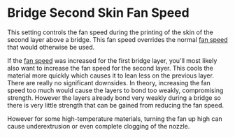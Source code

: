 Bridge Second Skin Fan Speed
====
This setting controls the fan speed during the printing of the skin of the second layer above a bridge. This fan speed overrides the normal [fan speed](../cooling/cool_fan_speed.md) that would otherwise be used.

If the [fan speed](bridge_fan_speed.md) was increased for the first bridge layer, you'll most likely also want to increase the fan speed for the second layer. This cools the material more quickly which causes it to lean less on the previous layer. There are really no significant downsides. In theory, increasing the fan speed too much would cause the layers to bond too weakly, compromising strength. However the layers already bond very weakly during a bridge so there is very little strength that can be gained from reducing the fan speed.

However for some high-temperature materials, turning the fan up high can cause underextrusion or even complete clogging of the nozzle.